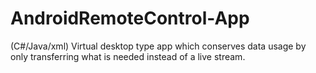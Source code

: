# AndroidRemoteControl-App
(C#/Java/xml) Virtual desktop type app which conserves data usage by only transferring what is needed instead of a live stream.
